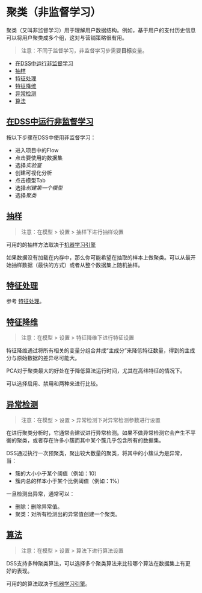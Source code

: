 # 聚类（非监督学习）

聚类（又叫非监督学习）用于理解用户数据结构。例如，基于用户的支付历史信息可以将用户聚类成多个组，这对与营销策略很有用。

> 注意：不同于监督学习，非监督学习步需要**目标**变量。

- [在DSS中运行非监督学习](https://doc.dataiku.com/dss/latest/machine_learning/unsupervised.html#running-unsupervised-machine-learning-in-dss)
- [抽样](https://doc.dataiku.com/dss/latest/machine_learning/unsupervised.html#sampling)
- [特征处理](https://doc.dataiku.com/dss/latest/machine_learning/unsupervised.html#features)
- [特征降维](https://doc.dataiku.com/dss/latest/machine_learning/unsupervised.html#dimensionality-reduction)
- [异常检测](https://doc.dataiku.com/dss/latest/machine_learning/unsupervised.html#outliers-detection)
- [算法](https://doc.dataiku.com/dss/latest/machine_learning/unsupervised.html#algorithms)

## [在DSS中运行非监督学习](#id1)

按以下步骤在DSS中使用非监督学习：

- 进入项目中的Flow
- 点击要使用的数据集
- 选择*实验室*
- 创建可视化分析
- 点击模型Tab
- 选择*创建第一个模型*
- 选择*聚类*

## [抽样](https://doc.dataiku.com/dss/latest/machine_learning/unsupervised.html#id2)

> 注意：在模型 > 设置 > 抽样下进行抽样设置

可用的的抽样方法取决于[机器学习引擎](Engines.md)

如果数据没有加载在内存中，那么你可能希望在抽取的样本上做聚类。可以从最开始抽样数据（最快的方式）或者从整个数据集上随机抽样。

## [特征处理](https://doc.dataiku.com/dss/latest/machine_learning/unsupervised.html#id3)

参考 [特征处理](Feature-handling.md)。

## [特征降维](https://doc.dataiku.com/dss/latest/machine_learning/unsupervised.html#id4)

> 注意：在模型 > 设置 > 特征降维下进行特征设置

特征降维通过将所有相关的变量分组合并成“主成分”来降低特征数量，得到的主成分与原始数据的差异尽可能大。

PCA对于聚类最大的好处在于降低算法运行时间，尤其在高纬特征的情况下。

可以选择启用、禁用和两种来进行比较。

## [异常检测](https://doc.dataiku.com/dss/latest/machine_learning/unsupervised.html#id5)

> 注意：在模型 > 设置 > 异常检测下对异常检测参数进行设置

在进行聚类分析时，它通常会建议进行异常检测。如果不做异常检测它会产生不平衡的聚类，或者存在许多小簇而其中某个簇几乎包含所有的数据集。

DSS通过执行一次预聚类，聚出较大数量的聚类，将其中的小簇认为是异常，当：

- 簇的大小小于某个阈值（例如：10）
- 簇内总的样本小于某个比例阈值（例如：1%）

一旦检测出异常，通常可以：

- 删除：删除异常值。
- 聚类：对所有检测出的异常值创建一个聚类。

## [算法](https://doc.dataiku.com/dss/latest/machine_learning/unsupervised.html#id6)

> 注意：在模型 > 设置 > 算法下进行算法设置

DSS支持多种聚类算法，可以选择多个聚类算法来比较哪个算法在数据集上有更好的表现。

可用的的算法取决于[机器学习引擎](Engines.md)。

